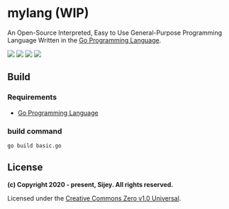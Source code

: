 # mylang (WIP)

An Open-Source Interpreted, Easy to Use General-Purpose Programming Language Written in the [Go Programming Language](https://go.dev/).

[![](https://img.shields.io/badge/Made_with-Golang-blue?logo=go&style=flat-square)](https://go.dev/)
[![](https://img.shields.io/badge/License-Creative_Commons-ed9321?logo=creativecommons&style=flat-square)](https://creativecommons.org/)
[![](https://img.shields.io/badge/GitHub-sijey--praveen/mylang-ebebeb?logo=github&style=flat-square)](https://github.com/sijey-praveen/mylang/)
[![](https://img.shields.io/badge/Discord-sijey%239115-5865f2?logo=discord&style=flat-square)](https://discordapp.com/users/856839376436985876)

## Build

### Requirements

- [Go Programming Language](https://go.dev/)

### build command

```
go build basic.go
```

## License

**(c) Copyright 2020 - present, Sijey. All rights reserved.**

Licensed under the [Creative Commons Zero v1.0 Universal](https://creativecommons.org/).
